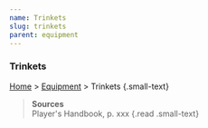 ```yaml
---
name: Trinkets
slug: trinkets
parent: equipment
---
```

### Trinkets
[Home](dm-operations-center) > [Equipment](equipment) > Trinkets {.small-text}

> **Sources** <br/>
> Player's Handbook, p. xxx
{.read .small-text}

